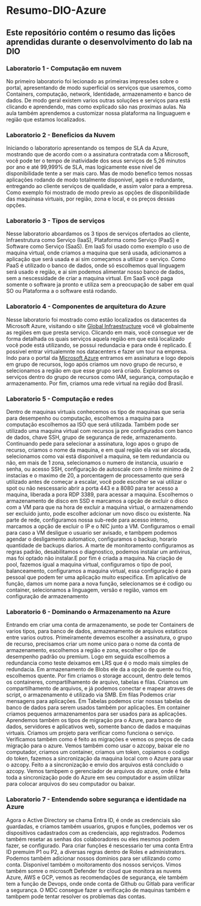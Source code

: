 # Resumo-DIO-Azure
## Este repositório contém o resumo das lições aprendidas durante o desenvolvimento do lab na DIO


### Laboratorio 1 - Computação em nuvem

  No primeiro laboratorio foi lecionado as primeiras impressões sobre o portal, apresentando de modo superficial os serviços que usaremos, como Containers, computação, network, Identidade, armazenamento e banco de dados. De modo geral existem varios outras soluções e serviços para está clicando e aprendendo, mas como explicado são nas proximas aulas. Na aula também aprendemos a customizar nossa plataforma na linguaguem e região que estamos localizados. 

  
### Laboratorio 2 - Beneficios da Nuvem

  Iniciando o laboratorio apresentando os tempos de SLA da Azure, mostrando que de acordo com o a assinatura contratada com a Microsoft, você pode ter o tempo de inatividade dos seus serviços de 5,26 minutos por ano e até 99,999% de SLA, mas logicamente esse nivel de disponibilidade tente a ser mais caro. Mas de modo benefico temos nossas aplicações rodando de modo totalmente disponivel, ageis e redundante, entregando ao cliente serviços de qualidade, e assim valor para a empresa. Como exemplo foi mostrado de modo previo as opções de disponibilidade das maquinasa virtuais, por região, zona e local, e os preços dessas opções.


### Laboratorio 3 - Tipos de serviços

  Nesse laboratorio aboardamos os 3 tipos de serviços ofertados ao cliente, Infraestrutura como Serviço (IaaS), Plataforma como Serviço (PaaS) e Software como Serviço (SaaS). Em IaaS foi usado como exemplo o uso de maquina virtual, onde criamos a maquina que será usada, adicionamos a aplicação que será usada e ai sim começamos a utilizar o serviço. Como PaaS é utilizado o banco de dados, onde só escolhemos qual linguagem será usado e região, e ai sim podemos alimentar nosso banco de dados, sem a nescessidade de criar a maquina virtual. Em SaaS você paga somente o software ja pronto e utiliza sem a preocupação de saber em qual SO ou Plataforma a o software está rodando. 


### Laboratorio 4 - Componentes de arquitetura do Azure

  Nesse laboratorio foi mostrado como estão localizados os datacentes da Microsoft Azure, visitando o site [Global Infraestructure](https://azure.microsoft.com/en-us/explore/global-infrastructure/) você vê globalmente as regiões em que presta serviço. Clicando em mais, você consegue ver de forma detalhada os quais serviços aquela região em que está localizado você pode está utilizando, se possui redundacia e para onde é replicado. É possivel entrar virtualemnte nos datacenters e fazer um tour na empresa. Indo para o portal da [Microsoft Azure](https://portal.azure.com/) entramos em assinatura e logo depois em grupo de recursos, logo após criamos um novo grupo de recurso, e selecionamos a região em que esse grupo será criado. Exploramos os serviços dentro do grupo de recursos como IAM, segurança, computação e armazenamento. Por fim, criamos uma rede virtual na região dod Brasil.


### Laboratorio 5 - Computação e redes

  Dentro de maquinas virtuais conhecemos os tipo de maquinas que seria para desempenho ou computação, escolhemos a maquina para computação escolhemos aa ISO que será utilizada. Também pode ser utilizado uma maquina virtual com recursos ja pre configurados com banco de dados, chave SSH, grupo de segurança de rede,  armazenamento. Continuando pede para selecionar a assinatura, logo apos o grupo de recurso, criamos o nome da maquina, e em qual região ela vai ser alocada, selecionamos como vai está disponivel a maquina, se tem redundancia ou não, em mais de 1 zona, selecionamos o numero de instancia, usuario e senha, ou acesso SSH, configuração de autoscale com o limite minimo de 2 instacias e o maximo de 20, a porcentagem de processamento que será utilizado antes de começar a escalar, você pode escolher se vai utilizar o spot ou não
nescessario abrir a porta 443 e a 8080 para ter acesso a maquina, liberada a pora RDP 3389, para acessar a maquina. Escolhemos o armazenamento de disco em SSD e marcamos a opção de excluir o disco com a VM para que na hora de excluir a maquina virtual, o armazenamendo ser excluido junto, pode escolher adcionar um novo disco ou existente. Na parte de rede, configuramos nossa sub-rede para acesso interno, marcamos a opção de excluir o IP e o NIC junto a VM. Configuramos o email para caso a VM desligue o usuario ser avisado, e tambpem podemos agendar o desligamento automatico, configuramos o backup, horario quantidade de backups diarios. A marte de monitoramento configuramos as regras padrão, desabilitamos o diagnostico, podemos instalar um antivirus, mas foi optado não instalar.E por fim é criada a maquina.
  Na criação de pool, fazemos igual a maquina virtual, configuramos o tipo de pool, balanceamento, configuramos a maquina virtual, essa configuração é para pessoal que podem ter uma aplicação muito especifica.
  Em aplicativo de função, damos um nome para a nova função, selecionamos se é codigo ou container, selecionamos a linguagem, versão e região, vamos em configuração de armazenamento


 ### Laboratorio 6 - Dominando o Armazenamento na Azure

   Entrando em criar uma conta de armazenamento, se pode ter Containers de varios tipos, para banco de dados, armazenamento de arquivos estaticos entre varios outros. Primeiramente devemos escolher a assinatura, o grupo de recurso, precisamos criar um nome unico para o nome da conta de armazenamento, escolhemos a região e zona, escolher o tipo de desempenho padrão ou premium. Logo em seguida escolhemos a redundancia como teste deixamos em LRS que é o modo mais simples de redundacia. Em armazenamento de Blobs ele da a opção de quente ou frio, escolhemos quente. Por fim criamos o storage account, dentro dele temos os containeres, compartilhamento de arquivo, tabelas e filas. Criamos um compartilhamento de arquivos, e já podemos conectar e mapear atraves de script, o armazenamento é utilizado via SMB. Em filas Podemos criar mensagens para aplicações. Em Tabelas podemos criar nossas tabelas de banco de dados para serem usados também por aplicações. Em container criamos pequenos armazenamentos para ser usados para as aplicações. Aprendemos também os tipos de migração pra o Azure, para banco de dados, servidores e aplicativos web, somente banco de dados e maquinas virtuais. Criamos um projeto para verificar como funciona o serviço. Verificamos também como é feito as migrações e vemos os preços de cada migração para o azure. Vemos também como usar o azcopy, baixar ele no computador, criamos um container, criamos um token, copiamos o codigo do token, fazemos a sincronização da maquina local com o Azure para usar o azcopy. Feito a a sincronização e envio dos arquivos  está concluido o azcopy. Vemos tambpem o gerenciador de arquivos do azure, onde é feita toda a sincronização pode do Azure em seu computador e assim utilizar para colocar arquivos do seu computador ou baixar.


### Laboratorio 7 - Entendendo sobre segurança e identidade na Azure

  Agora o Active Directory se chama Entra ID, é onde as credenciais são guardadas, e criamos também usuarios, grupos e funções, podemos ver os dispositivos cadastrados com as credenciais, app registrados. Podemos também resetar as senhas dos colaboradores ou eles mesmos podem fazer, se configurado. Para criar funções é nescessario ter uma conta Entra ID premuim P1 ou P2, a diversas regras dentro de Roles e administrators. Podemos também adicionar nossos dominios para ser utilizando como conta. Disponivel também o moitoramento dos nossos serviços. Vimos também somre o microsoft Defender for cloud que monitora as nuvens Azure, AWS e GCP, vemos as recomendações de segurança, ele também tem a função de Devops, onde onde conta de Github ou Gitlab para verificar a segurança. O MDC consegue fazer a verificação de maquinas também e tambpem pode tentar resolver os problemas das contas.
